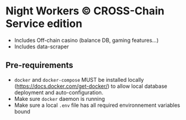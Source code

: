# Night Workers © CROSS-Chain Service edition
- Includes Off-chain casino (balance DB, gaming features...)
- Includes data-scraper

## Pre-requirements
- `docker` and `docker-compose` MUST be installed locally (https://docs.docker.com/get-docker/) to allow local database deployment and auto-configuration.
- Make sure `docker` daemon is running
- Make sure a local `.env` file has all required environnement variables bound
